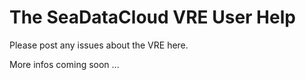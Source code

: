 # The SeaDataCloud VRE User Help 

Please post any issues about the VRE here.

More infos coming soon ...
